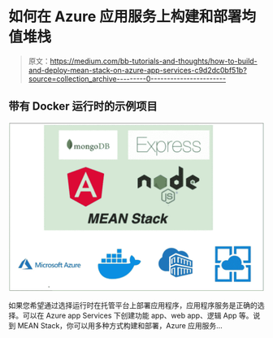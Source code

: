 # 如何在 Azure 应用服务上构建和部署均值堆栈

> 原文：<https://medium.com/bb-tutorials-and-thoughts/how-to-build-and-deploy-mean-stack-on-azure-app-services-c9d2dc0bf51b?source=collection_archive---------0----------------------->

## 带有 Docker 运行时的示例项目

![](img/5d9b239e01281f983ac26fc3cfd7504a.png)

如果您希望通过选择运行时在托管平台上部署应用程序，应用程序服务是正确的选择。可以在 Azure app Services 下创建功能 app、web app、逻辑 App 等。说到 MEAN Stack，你可以用多种方式构建和部署，Azure 应用服务…